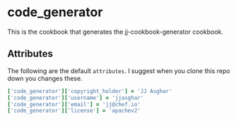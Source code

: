 # code_generator

This is the cookbook that generates the jj-cookbook-generator cookbook.

## Attributes

The following are the default `attributes`. I suggest when you clone this repo
down you changes these.

```ruby
['code_generator']['copyright_holder'] = 'JJ Asghar'
['code_generator']['username'] = 'jjasghar'
['code_generator']['email'] = 'jj@chef.io'
['code_generator']['license'] = 'apachev2'
```
